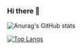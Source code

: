 ### Hi there 👋
![Anurag's GitHub stats](https://github-readme-stats.vercel.app/api?username=nimbly-dev&show_icons=true&theme=radical)

[![Top Langs](https://github-readme-stats.vercel.app/api/top-langs/?username=nimbly-dev&layout=tokyonight)](https://github.com/nimbly-dev/github-readme-stats)


<!--
**nimbly-dev/nimbly-dev** is a ✨ _special_ ✨ repository because its `README.md` (this file) appears on your GitHub profile.

Here are some ideas to get you started:

- 🔭 I’m currently working on ...
- 🌱 I’m currently learning ...
- 👯 I’m looking to collaborate on ...
- 🤔 I’m looking for help with ...
- 💬 Ask me about ...
- 📫 How to reach me: ...
- 😄 Pronouns: ...
- ⚡ Fun fact: ...
-->
